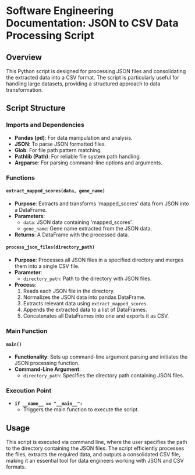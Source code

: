 # Software Engineering Documentation: JSON to CSV Data Processing Script

## Overview

This Python script is designed for processing JSON files and consolidating the extracted data into a CSV format. The script is particularly useful for handling large datasets, providing a structured approach to data transformation.

## Script Structure

### Imports and Dependencies

- **Pandas (pd)**: For data manipulation and analysis.
- **JSON**: To parse JSON formatted files.
- **Glob**: For file path pattern matching.
- **Pathlib (Path)**: For reliable file system path handling.
- **Argparse**: For parsing command-line options and arguments.

### Functions

#### `extract_mapped_scores(data, gene_name)`
- **Purpose**: Extracts and transforms 'mapped_scores' data from JSON into a DataFrame.
- **Parameters**:
  - `data`: JSON data containing 'mapped_scores'.
  - `gene_name`: Gene name extracted from the JSON data.
- **Returns**: A DataFrame with the processed data.

#### `process_json_files(directory_path)`
- **Purpose**: Processes all JSON files in a specified directory and merges them into a single CSV file.
- **Parameter**:
  - `directory_path`: Path to the directory with JSON files.
- **Process**:
  1. Reads each JSON file in the directory.
  2. Normalizes the JSON data into pandas DataFrame.
  3. Extracts relevant data using `extract_mapped_scores`.
  4. Appends the extracted data to a list of DataFrames.
  5. Concatenates all DataFrames into one and exports it as CSV.

### Main Function

#### `main()`
- **Functionality**: Sets up command-line argument parsing and initiates the JSON processing function.
- **Command-Line Argument**:
  - `directory_path`: Specifies the directory path containing JSON files.

### Execution Point

- **`if __name__ == "__main__":`**
  - Triggers the main function to execute the script.

## Usage

This script is executed via command line, where the user specifies the path to the directory containing the JSON files. The script efficiently processes the files, extracts the required data, and outputs a consolidated CSV file, making it an essential tool for data engineers working with JSON and CSV formats.
